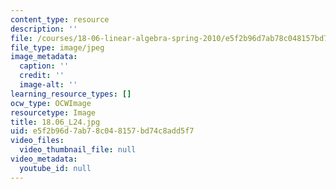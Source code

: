 ```yaml
---
content_type: resource
description: ''
file: /courses/18-06-linear-algebra-spring-2010/e5f2b96d7ab78c048157bd74c8add5f7_18.06_L24.jpg
file_type: image/jpeg
image_metadata:
  caption: ''
  credit: ''
  image-alt: ''
learning_resource_types: []
ocw_type: OCWImage
resourcetype: Image
title: 18.06_L24.jpg
uid: e5f2b96d-7ab7-8c04-8157-bd74c8add5f7
video_files:
  video_thumbnail_file: null
video_metadata:
  youtube_id: null
---
```

